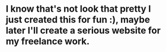 # I know that's not look that pretty I just created this for fun :), maybe later I'll create a serious website for my freelance work.
